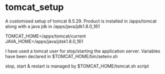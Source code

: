 # tomcat_setup
A customised setup of tomcat 8.5.29. Product is installed in /apps/tomcat along with a java jdk in /apps/java/jdk1.8.0_161

TOMCAT_HOME=/apps/tomcat/current
JAVA_HOME=/apps/java/jdsk1.8.0_161

I have used a tomcat user for stop/starting the application server. Variables have been declared in $TOMCAT_HOME/bin/setenv.sh

stop, start & restart is managed by $TOMCAT_HOME/tomcat.sh script


